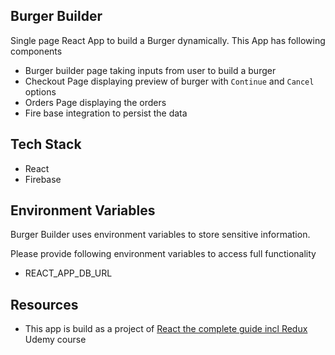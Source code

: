 ## Burger Builder

Single page React App to build a Burger dynamically. This App has following components
- Burger builder page taking inputs from user to build a burger
- Checkout Page displaying preview of burger with `Continue` and `Cancel` options
- Orders Page displaying the orders
- Fire base integration to persist the data

## Tech Stack
- React 
- Firebase

## Environment Variables
Burger Builder uses environment variables to store sensitive information.  

Please provide following environment variables to access full functionality
- REACT_APP_DB_URL

## Resources
- This app is build as a project of [React the complete guide incl Redux](https://www.udemy.com/react-the-complete-guide-incl-redux/) Udemy course